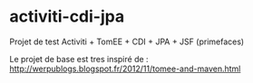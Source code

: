 activiti-cdi-jpa
================

Projet de test Activiti + TomEE + CDI + JPA + JSF (primefaces)

Le projet de base est tres inspiré de :
http://werpublogs.blogspot.fr/2012/11/tomee-and-maven.html
